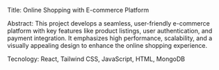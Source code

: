 Title:
Online Shopping with E-commerce Platform


Abstract:
This project develops a seamless, user-friendly e-commerce platform with key features like product listings, user authentication, and payment integration. It emphasizes high performance, scalability, and a visually appealing design to enhance the online shopping experience.


Tecnology:
React, Tailwind CSS, JavaScript, HTML, MongoDB
